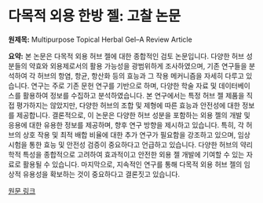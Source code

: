 # 다목적 외용 한방 젤: 고찰 논문

**원제목:** Multipurpose Topical Herbal Gel–A Review Article

**요약:** 본 논문은 다목적 외용 허브 젤에 대한 종합적인 검토 논문입니다.  다양한 허브 성분들의 약효와 외용제로서의 활용 가능성을 광범위하게 조사하였으며,  기존 연구들을 분석하여 각 허브의 항염, 항균, 항산화 등의 효능과 그 작용 메커니즘을 자세히 다루고 있습니다.  연구는 주로 기존 문헌 연구를 기반으로 하며,  다양한 학술 자료 및 데이터베이스를 활용하여 정보를 수집하고 분석하였습니다.  본 연구에서는 특정 허브 젤 제품을 직접 평가하지는 않았지만,  다양한 허브의 조합 및 제형에 따른 효능과 안전성에 대한 정보를 제공합니다.  결론적으로,  이 논문은 다양한 허브 성분을 포함하는 외용 젤의 개발 및 응용에 대한 유용한 정보를 제공하며,  향후 연구 방향을 제시하고 있습니다.  특히,  각 허브의 상호 작용 및 최적 배합 비율에 대한 추가 연구가 필요함을 강조하고 있으며,  임상 시험을 통한 효능 및 안전성 검증이 중요하다고 언급하고 있습니다.  다양한 허브의 약리학적 특성을 종합적으로 고려하여 효과적이고 안전한 외용 젤 개발에 기여할 수 있는 자료로 활용될 수 있습니다.  마지막으로, 지속적인 연구를 통해 다목적 외용 허브 젤의 임상적 유용성을 확보하는 것이 중요하다고 결론짓고 있습니다.

[원문 링크](https://search.proquest.com/openview/67030e9900da8a8ee053549aa3e77b47/1?pq-origsite=gscholar&cbl=2050642)
